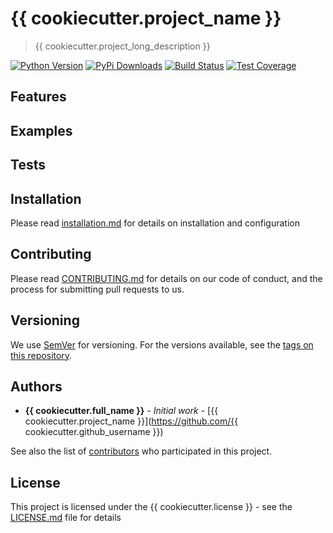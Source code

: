 # {{ cookiecutter.project_name }}
> {{ cookiecutter.project_long_description }}

[![Python Version][python-image]][python-url]
[![PyPi Downloads][downloads-image]][downloads-url]
[![Build Status][build-image]][build-url]
[![Test Coverage][coverage-image]][coverage-url]


## Features


## Examples

## Tests 

## Installation

Please read [installation.md](docs/installation.md) for details on installation and configuration

## Contributing

Please read [CONTRIBUTING.md](CONTRIBUTING.md) for details on our code of conduct, and the process for submitting pull requests to us.

## Versioning

We use [SemVer](http://semver.org/) for versioning. For the versions available, see the [tags on this repository](https://github.com/your/project/tags). 

## Authors

* **{{ cookiecutter.full_name }}** - *Initial work* - [{{ cookiecutter.project_name }}](https://github.com/{{ cookiecutter.github_username }})

See also the list of [contributors](https://github.com/your/project/contributors) who participated in this project.

## License

This project is licensed under the {{ cookiecutter.license }} - see the [LICENSE.md](LICENSE.md) file for details

[python-image]: https://img.shields.io/badge/python-2.7-green.svg
[python-url]:  https://www.python.org
[downloads-image]: https://img.shields.io/badge/downloads-0%2Fmonth-red.svg 
[downloads-url]: https://pypi.python.org/pypi 
[coverage-image]: https://img.shields.io/badge/coverage-0%25-red.svg
[coverage-url]: https://codeship.com
[build-image]: https://img.shields.io/badge/build-failing-red.svg
[build-url]: https://codeship.com 
